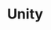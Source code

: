 ---
pid: pt114
title: Unity
location_transcription: '15146'
coordinates: "[-75.128635021149, 39.966109443338]"
zipcode: '19146'
gen_neighborhood: South Philadelphia
neighborhood: Graduate Hospital,Naval Square,Southwest Center City
outside_phl: 
age: 
age_range: 
instagram: 
image_file_name: pt_114.jpg
proposal_transcription: A communal space teepe like that embodies the values of freedom,
  liberty, being your brother's keeper. 50 trees representing the 50 states. benches
  for children.
topic: Brotherly Love,Freedom
topic_summary: 0, 0
type: Space
keywords_other: liberty, united states, community
credit: 
image_labels: 
twitter: 
facebook: 
permalink: "/monuments/pt114/"
layout: item-page
---